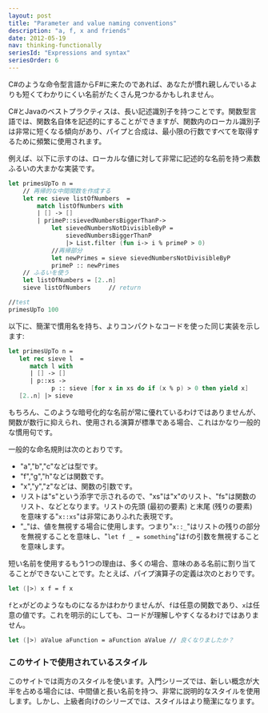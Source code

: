 ```yaml
---
layout: post
title: "Parameter and value naming conventions"
description: "a, f, x and friends"
date: 2012-05-19
nav: thinking-functionally
seriesId: "Expressions and syntax"
seriesOrder: 6
---
```


C#のような命令型言語からF#に来たのであれば、あなたが慣れ親しんでいるよりも短くてわかりにくい名前がたくさん見つかるかもしれません。

C#とJavaのベストプラクティスは、長い記述識別子を持つことです。関数型言語では、関数名自体を記述的にすることができますが、関数内のローカル識別子は非常に短くなる傾向があり、パイプと合成は、最小限の行数ですべてを取得するために頻繁に使用されます。

例えば、以下に示すのは、ローカルな値に対して非常に記述的な名前を持つ素数ふるいの大まかな実装です。

```fsharp
let primesUpTo n =
    // 再帰的な中間関数を作成する
    let rec sieve listOfNumbers  =
        match listOfNumbers with
        | [] -> []
        | primeP::sievedNumbersBiggerThanP->
            let sievedNumbersNotDivisibleByP =
                sievedNumbersBiggerThanP
                |> List.filter (fun i-> i % primeP > 0)
            //再帰部分
            let newPrimes = sieve sievedNumbersNotDivisibleByP
            primeP :: newPrimes
    // ふるいを使う
    let listOfNumbers = [2..n]
    sieve listOfNumbers     // return

//test
primesUpTo 100
```

以下に、簡潔で慣用名を持ち、よりコンパクトなコードを使った同じ実装を示します:

```fsharp
let primesUpTo n =
   let rec sieve l  =
      match l with
      | [] -> []
      | p::xs ->
            p :: sieve [for x in xs do if (x % p) > 0 then yield x]
   [2..n] |> sieve
```

もちろん、このような暗号化的な名前が常に優れているわけではありませんが、関数が数行に抑えられ、使用される演算が標準である場合、これはかなり一般的な慣用句です。

一般的な命名規則は次のとおりです。

* "a","b","c"などは型です。
* "f","g","h"などは関数です。
* "x","y","z"などは、関数の引数です。
* リストは"s"という添字で示されるので、"xs"は"x"のリスト、"fs"は関数のリスト、などとなります。リストの先頭 (最初の要素) と末尾 (残りの要素) を意味する"`x::xs`"は非常にありふれた表現です。
* "_"は、値を無視する場合に使用します。つまり"`x::_`"はリストの残りの部分を無視することを意味し、"`let f _ = something`"は`f`の引数を無視することを意味します。

短い名前を使用するもう1つの理由は、多くの場合、意味のある名前に割り当てることができないことです。たとえば、パイプ演算子の定義は次のとおりです。

```fsharp
let (|>) x f = f x
```

`f`と`x`がどのようなものになるかはわかりませんが、`f`は任意の関数であり、`x`は任意の値です。これを明示的にしても、コードが理解しやすくなるわけではありません。

```fsharp
let (|>) aValue aFunction = aFunction aValue // 良くなりましたか？
```

### このサイトで使用されているスタイル

このサイトでは両方のスタイルを使います。入門シリーズでは、新しい概念が大半を占める場合には、中間値と長い名前を持つ、非常に説明的なスタイルを使用します。しかし、上級者向けのシリーズでは、スタイルはより簡潔になります。
